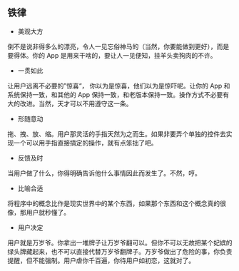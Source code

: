 铁律
------

* 美观大方

 倒不是说非得多么的漂亮，令人一见忘俗神马的（当然，你要能做到更好），而是要得体。你的 App 是用来干啥的，要让人一见便知，挂羊头卖狗肉的不许。

* 一贯如此

 让用户远离不必要的”惊喜“， 你以为是惊喜，他们以为是惊吓呢。让你的 App 和系统保持一致，和其他的 App 保持一致，和老版本保持一致。操作方式不必要有大的改进。当然，天才可以不用遵守这一条。

* 形随意动

 拖、拽、放、缩。用户那灵活的手指天然为之而生。如果非要弄个单独的控件去实现一个可以用手指直接搞定的操作，就有点笨拙了吧。

* 反馈及时

 当用户做了什么，你得明确告诉他什么事情因此而发生了。不然，哼。

* 比喻合适

 将程序中的概念比作是现实世界中的某个东西，如果那个东西和这个概念真的很像，那用户就秒懂了。

* 用户决定

 用户就是万岁爷。你拿出一堆牌子让万岁爷翻可以。但你不可以无故把某个妃嫔的绿头牌藏起来，也不可以直接代替万岁爷翻牌子。万岁爷做出了危险的事，你负责提醒，但不能强制。用户虐你千百遍，你待用户如初恋，这就对了。